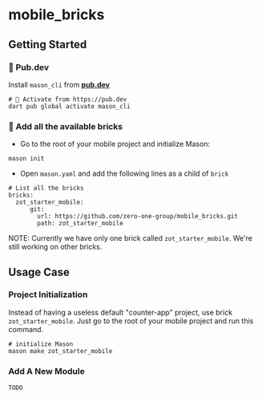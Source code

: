 # mobile_bricks

## Getting Started

### 🎯 Pub.dev
Install `mason_cli` from **[pub.dev](https://pub.dev/packages/mason_cli)**

```
# 🎯 Activate from https://pub.dev
dart pub global activate mason_cli
```

### 🧱 Add all the available bricks

- Go to the root of your mobile project and initialize Mason:

```
mason init
```

- Open `mason.yaml` and add the following lines as a child of `brick`

```
# List all the bricks
bricks:
  zot_starter_mobile:
      git:
        url: https://github.com/zero-one-group/mobile_bricks.git
        path: zot_starter_mobile
```

NOTE: Currently we have only one brick called `zot_starter_mobile`. We're still working on other bricks.

## Usage Case 

### Project Initialization
Instead of having a useless default "counter-app" project, use brick `zot_starter_mobile`. Just go to the root of your mobile project and run this command.

```
# initialize Mason 
mason make zot_starter_mobile
```


### Add A New Module

```
TODO
```








